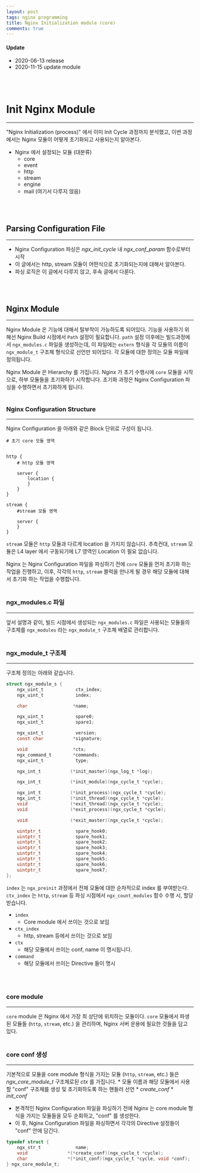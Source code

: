 ```yaml
---
layout: post
tags: nginx programming
title: Nginx Initialization module (core)
comments: true
---
```


#### Update

* 2020-06-13 release
* 2020-11-15 update module
<br/>
<br/>

# Init Nginx Module

---

"Nginx Initialization (process)" 에서 이미 Init Cycle 과정까지 분석했고,
이번 과정에서는 Nginx 모듈이 어떻게 초기화되고 사용되는지 알아본다.

* Nginx 에서 설정되는 모듈 (대분류)
    * core
    * event
    * http
    * stream
    * engine
    * mail (여기서 다루지 않음)
<br/>
<br/>


## Parsing Configuration File

---

* Nginx Configuration 파싱은 *ngx_init_cycle* 내 *ngx_conf_param* 함수로부터 시작
* 이 글에서는 http, stream 모듈이 어떤식으로 초기화되는지에 대해서 알아본다.
* 파싱 로직은 이 글에서 다루지 않고, 후속 글에서 다룬다.
<br/>
<br/>


## Nginx Module

---

Nginx Module 은 기능에 대해서 탈부착이 가능하도록 되어있다. 기능을 사용하기 위해선
Nginx Build 시점에서 `Path` 설정이 필요합니다. `path` 설정 이후에는 빌드과정에서
`ngx_modules.c` 파일을 생성하는데, 이 파일에는 `extern` 형식을 각 모듈의 이름이
`ngx_module_t` 구조체 형식으로 선언만 되어있다. 각 모듈에 대한 정의는 모듈 파일에
정의됩니다.


Nginx Module 은 Hierarchy 를 가집니다. Nginx 가 초기 수행시에 `core` 모듈을
시작으로, 하부 모듈들을 초기화하기 시작합니다. 초기화 과정은 Nginx Configuration
파싱을 수행하면서 초기화하게 됩니다.
<br/>
<br/>

### Nginx Configuration Structure

---

Nginx Configuration 을 아래와 같은 Block 단위로 구성이 됩니다.

```
# 초기 core 모듈 영역


http {
    # http 모듈 영역

    server {
        location {
        }
    }
}

stream {
    #stream 모듈 영역

    server {
    }
}
```


`stream` 모듈은 `http` 모듈과 다르게 location 을 가지지 않습니다. 추측컨대,
`stream` 모듈은 L4 layer 에서 구동되기에 L7 영역인 Location 이 필요 없습니다.


Nginx 는 Nginx Configuration 파일을 파싱하기 전에 `core` 모듈을 먼저 초기화
하는 작업을 진행하고, 이후, 각각의 `http`, `stream` 블럭을 만나게 될 경우
해당 모듈에 대해서 초기화 하는 작업을 수행합니다.
<br/>
<br/>

### ngx_modules.c 파일

---

앞서 설명과 같이, 빌드 시점에서 생성되는 `ngx_modules.c` 파일은 사용되는
모듈들의 구조체를 `ngx_modules` 라는 `ngx_module_t` 구조체 배열로 관리합니다.
<br/>
<br/>

### ngx_module_t 구조체

---

구조체 정의는 아래와 같습니다.

```c
struct ngx_module_s {
    ngx_uint_t            ctx_index;
    ngx_uint_t            index;

    char                 *name;

    ngx_uint_t            spare0;
    ngx_uint_t            spare1;

    ngx_uint_t            version;
    const char           *signature;

    void                 *ctx;
    ngx_command_t        *commands;
    ngx_uint_t            type;

    ngx_int_t           (*init_master)(ngx_log_t *log);

    ngx_int_t           (*init_module)(ngx_cycle_t *cycle);

    ngx_int_t           (*init_process)(ngx_cycle_t *cycle);
    ngx_int_t           (*init_thread)(ngx_cycle_t *cycle);
    void                (*exit_thread)(ngx_cycle_t *cycle);
    void                (*exit_process)(ngx_cycle_t *cycle);

    void                (*exit_master)(ngx_cycle_t *cycle);

    uintptr_t             spare_hook0;
    uintptr_t             spare_hook1;
    uintptr_t             spare_hook2;
    uintptr_t             spare_hook3;
    uintptr_t             spare_hook4;
    uintptr_t             spare_hook5;
    uintptr_t             spare_hook6;
    uintptr_t             spare_hook7;
};
```

`index` 는 `ngx_preinit` 과정에서 전체 모듈에 대한 순차적으로 index 를 부여받는다.  
`ctx_index` 는 `http`, `stream` 등 파싱 시점에서 `ngx_count_modules` 함수 수행 시,
할당 받습니다.

* `index`
    * Core module 에서 쓰이는 것으로 보임
* `ctx_index`
    * http, stream 등에서 쓰이는 것으로 보임
* `ctx`
    * 해당 모듈에서 쓰이는 conf, name 이 명시됩니다.
* `command`
    * 해당 모듈에서 쓰이는 Directive 들이 명시
<br/>
<br/>

### core module

---

`core` module 은 Nginx 에서 가장 최 상단에 위치하는 모듈이다. `core` 모듈에서
파생된 모듈들 (`http`, `stream`, etc.) 을 관리하며, Nginx 서버 운용에 필요한
것들을 담고 있다.
<br/>
<br/>

### core conf 생성

---

기본적으로 모듈을 
core module 형식을 가지는 모듈 (`http`, `stream`, etc.) 들은
*ngx_core_module_t* 구조체로된 *ctx* 를 가집니다.
    * 모듈 이름과 해당 모듈에서 사용할 "conf" 구조체를 생성 및 초기화하도록 하는 핸들러 선언
    * *create_conf*
    * *init_conf*
* 본격적인 Nginx Configuration 파일을 파싱하기 전에 Nginx 는 core module 형식을 가지는
  모듈들을 모두 순회하고, "conf" 를 생성한다.
* 이 후, Nginx Configuration 파일을 파싱하면서 각각의 Directive 설정들이 "conf" 안에 담긴다.

```c
typedef struct {
    ngx_str_t             name;
    void               *(*create_conf)(ngx_cycle_t *cycle);
    char               *(*init_conf)(ngx_cycle_t *cycle, void *conf);
} ngx_core_module_t;
```
